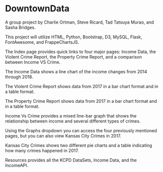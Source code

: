 # DowntownData
A group project by Charlie Ortman, Steve Ricard, Tad Tatsuya Murao, and Sasha Bridges.

This project will utilize HTML, Python, Bootstrap, D3, MySQL, Flask, FontAwesome, and FrappeChartsJS.

The Index page provides quick links to four major pages: Income Data, the Violent Crime Report, the Property Crime Report, and a comparison between Income VS Crime.

The Income Data shows a line chart of the income changes from 2014 through 2018.

The Violent Crime Report shows data from 2017 in a bar chart format and in a table format.

The Property Crime Report shows data from 2017 in a bar chart format and in a table format.

Income Vs Crime provides a mixed line-bar graph that shows the relationship between income and several different types of crimes.

Using the Graphs dropdown you can access the four previously mentioned pages, but you can also view Kansas City Crimes in 2017.

Kansas City Crimes shows two different pie charts and a table indicating how many crimes happened in 2017.

Resources provides all the KCPD DataSets, Income Data, and the IncomeAPI.
